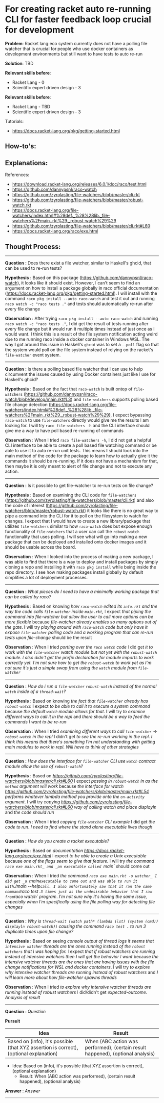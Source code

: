 # For creating racket auto re-running CLI for faster feedback loop crucial for development

**Problem**: Racket lang eco system currently does not have a polling file watcher that is crucial for people who use docker containers as development environments but still want to have tests to auto re-run

**Solution**: TBD

**Relevant skills before**:
- Racket Lang - 0
- Scientific expert driven design - 3

**Relevant skills before**:
- Racket Lang - TBD
- Scientific expert driven design - 3

Tutorials:
- https://docs.racket-lang.org/pkg/getting-started.html

How-to's:
- 

Explanations:
- 

References:
- https://download.racket-lang.org/releases/6.0.1/doc/raco/test.html
- https://github.com/dannypsnl/raco-watch
- https://github.com/zyrolasting/file-watchers/blob/master/cli.rkt
- https://github.com/zyrolasting/file-watchers/blob/master/robust-watch.rkt
- https://docs.racket-lang.org/file-watchers/index.html#%28def._%28%28lib._file-watchers%2Fmain..rkt%29._robust-watch%29%29
- https://github.com/zyrolasting/file-watchers/blob/master/cli.rkt#L60
- https://docs.racket-lang.org/raco/exe.html

## Thought Process:
---

**Question**
: Does there exist a file watcher, similar to Haskell's ghcid, that can be used to re-run tests?

**Hypothesis**
: Based on this package (https://github.com/dannypsnl/raco-watch), it looks like it should exist. However, I can't seem to find an argument on how to install a package globally in raco official documentation (https://docs.racket-lang.org/pkg/getting-started.html). I will install with the command `raco pkg install --auto raco-watch` and test it out and running `raco watch -c "raco tests ."` and tests should automatically re-run after every file change

**Observation**
: After trying `raco pkg install --auto raco-watch` and running `raco watch -c "raco tests ."`, I did get the result of tests running after every file change but it would run it multiple times instead of just once as I would want. I think this is a result of the file system notification acting weird due to me running raco inside a docker container in Windows WSL. The way I got around this issue in Haskell's `ghcid` was to set a `--poll` flag so that the system would poll on the file system instead of relying on the racket's `file-watcher` event system.

---

**Question**
: Is there a polling based file watcher that I can use to help circumvent the issues caused by using Docker containers just like I use for Haskell's ghcid?

**Hypothesis**
: Based on the fact that `raco-watch` is built ontop of `file-watchers` (https://github.com/dannypsnl/raco-watch/blob/develop/main.rkt#L3) and `file-watchers` supports polling based file change detection (https://docs.racket-lang.org/file-watchers/index.html#%28def._%28%28lib._file-watchers%2Fmain..rkt%29._robust-watch%29%29), I expect bypassing `raco-watch` to use `file-watchers` directly would give me the results I am looking for. I will try `raco file-watchers -h` and the CLI interface should give me a way to have poll based re-running of commands

**Observation**
: When I tried `raco file-watchers -h`, I did not get a helpful CLI interface to be able to create a poll based file watching command or be able to use it to auto re-run unit tests. This means I should look into the main method of the code for the package to learn how to actually give it the commands it should be re-running. If it does not have a mechanism for that, then maybe it is only meant to alert of file change and not to execute any action.

---

**Question**
: Is it possible to get file-watcher to re-run tests on file change?

**Hypothesis**
: Based on examining the CLI code for `file-watchers` (https://github.com/zyrolasting/file-watchers/blob/master/cli.rkt) and also the code of interest (https://github.com/zyrolasting/file-watchers/blob/master/robust-watch.rkt) it looks like there is no great way to pipe a command into the CLI for it to poll on the filesystem to watch for changes. I expect that I would have to create a new library/package that utilizes `file-watchers` similar to how `raco-watch` does but expose enough functionality of `file-watchers` that a user can call the `robust-watch` functionality that uses polling. I will see what will go into making a new package that can be deployed and installed onto docker images and it should be usable across the board.

**Observation**
: When I looked into the process of making a new package, I was able to find that there is a way to deploy and install packages by simply cloning a repo and installing it with `raco pkg install` while being inside the repo directory. I see how making packages install globally by default simplifies a lot of deployment processes.

---

**Question**
: _What pieces do I need to have a minimally working package that can be called by raco?_

**Hypothesis**
: Based on knowing _how `raco-watch` edited its `info.rkt` and the way the code calls `file-watcher` inside `main.rkt`,_ I expect _that piping the command into file-watcher but allow the user to call more options can be more flexible_  because _file-watcher already enables so many options out of the gate_. I will try _playing around with `raco-watch` code but only have it expose `file-watcher` polling code_ and _a working program that can re-run tests upon file-change_ should be the result

**Observation**
: When I tried _porting over the `raco watch` code_ I did get _it to work with the `file-watcher` watch module but not yet with the `robust-watch` module_.  _I also didn't get the prefix declaration for module imports to work correctly yet. I'm not sure how to get the `robust-watch` to work yet as I'm not sure it's just a simple swap from using the `watch` module from `file-watcher`_

---

**Question**
: _How do I run a `file-watcher` `robust-watch` instead of the normal `watch` inside of a `thread-wait`?_

**Hypothesis**
: Based on knowing _the fact that `file-watcher` already has `robust-watch`_ I expect _to be able to call it to execute a system command_ because _the default `watch` module allows for that_. I will try _to examine different ways to call it in the repl_ and _there should be a way to feed the commands I want to be re-run_

**Observation**
: When I tried _examining different ways to call `file-watcher` -> `robust-watch` in the repl_ I didn't get _to see the re-run working in the repl_.  _I think this means that there's something I'm not understanding with getting main modules to work in repl. Will have to think of other strategies_

---

**Question**
: _How does the interface for `file-watcher` CLI use `watch` contract module allow the use of `robust-watch`?_

**Hypothesis**
: Based on _https://github.com/zyrolasting/file-watchers/blob/master/cli.rkt#L60_ I expect _passing in `robust-watch` in as the `method` argument will work_ because _the interface for watch https://github.com/zyrolasting/file-watchers/blob/master/main.rkt#L54 performs whatever lambda method you provide onto the `on-activity` argument_. I will try _copying https://github.com/zyrolasting/file-watchers/blob/master/cli.rkt#L60 way of calling watch and place displayln_ and _the code should run_

**Observation**
: When I tried _copying `file-watcher` CLI example_ I did get _the code to run_.  _I need to find where the stand alone executable lives though_

---

**Question**
: _How do you create a racket executable?_

**Hypothesis**
: Based on _documentation https://docs.racket-lang.org/raco/exe.html_ I expect _to be able to create a Unix executable_ because _one of the flags seem to give that feature_. I will try _the command `raco exe main.rkt_ and _an executable called `main`_ should come out

**Observation**
: When I tried _the command `raco exe main.rkt -o watcher_ I did get _a `main` executable to come out and was able to run it with `./main --help` call. I also unfortunately saw that it ran the same command `raco test .` 3 times just as the undesirable behavior that I saw from `raco watch` program_.  _I'm not sure why it's having the same issue, especially when I'm specifically using the file polling way for detecting file changes_

---

**Question**
: _Why is `thread-wait (watch path* (lambda (lst) (system (cmd)) displayln robust-watch))` causing the command `raco test .` to run 3 duplicate times upon file change?_

**Hypothesis**
: Based on seeing _console output of thread logs it seems that `intensive watcher` threads are the ones running instead of the `robust watchers` that I was hoping for._ I expect _that if robust watchers are running instead of intensive watchers then I will get the behavior I want_ because _the intensive watcher threads are the ones that are having issues with the file change notifications for WSL and docker containers_. I will try _to explore why intensive watcher threads are running instead of robust watchers_ and _I will learn more about how file-watcher spawns threads_

**Observation**
: When I tried _to explore why intensive watcher threads are running instead of robust watchers_ I did/didn't get _expected-outcome_.  _Analysis of result_

---

**Question**
: _Question_

**Pursuit**

|Idea|Result|
|-|-|
|Based on (info), it's possible (that XYZ assertion is correct), (optional explanation)|When (ABC action was performed), (certain result happened), (optional analysis)|

- Idea: Based on (info), it's possible (that XYZ assertion is correct), (optional explanation)
  - Result: When (ABC action was performed), (certain result happened), (optional analysis)

**Answer**
: _Answer_

---
